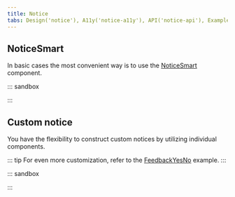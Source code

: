 ```yaml
---
title: Notice
tabs: Design('notice'), A11y('notice-a11y'), API('notice-api'), Example('notice-code'), Changelog('notice-changelog')
---
```


## NoticeSmart

In basic cases the most convenient way is to use the [NoticeSmart](/components/notice/notice-api#noticesmart) component.

::: sandbox

<script lang="tsx">
  export Demo from 'stories/components/notice/examples/noticesmart.tsx';
</script>

:::

## Custom notice

You have the flexibility to construct custom notices by utilizing individual components.

::: tip
For even more customization, refer to the [FeedbackYesNo](/patterns/feedback-yes-no/feedback-yes-no-code) example.
:::

::: sandbox

<script lang="tsx">
  export Demo from 'stories/components/notice/examples/custom_notice.tsx';
</script>

:::
